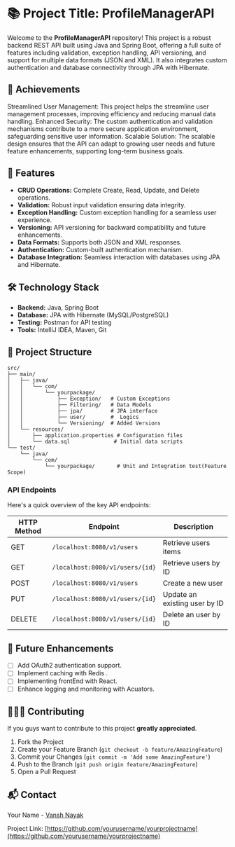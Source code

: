 # 📚 Project Title: ProfileManagerAPI

Welcome to the **ProfileManagerAPI** repository! This project is a robust backend REST API built using Java and Spring Boot, offering a full suite of features including validation, exception handling, API versioning, and support for multiple data formats (JSON and XML). It also integrates custom authentication and database connectivity through JPA with Hibernate.


## 🌟 Achievements

Streamlined User Management: This project helps the  streamline user management processes, improving efficiency and reducing manual data handling.
Enhanced Security: The custom authentication and validation mechanisms contribute to a more secure application environment, safeguarding sensitive user information.
Scalable Solution: The scalable design ensures that the API can adapt to growing user needs and future feature enhancements, supporting long-term business goals.



## 🚀 Features

- **CRUD Operations:** Complete Create, Read, Update, and Delete operations.
- **Validation:** Robust input validation ensuring data integrity.
- **Exception Handling:** Custom exception handling for a seamless user experience.
- **Versioning:** API versioning for backward compatibility and future enhancements.
- **Data Formats:** Supports both JSON and XML responses.
- **Authentication:** Custom-built authentication mechanism.
- **Database Integration:** Seamless interaction with databases using JPA and Hibernate.

## 🛠️ Technology Stack

- **Backend:** Java, Spring Boot
- **Database:** JPA with Hibernate (MySQL/PostgreSQL)
- **Testing:** Postman for API testing
- **Tools:** IntelliJ IDEA, Maven, Git

## 📂 Project Structure
```
src/
├── main/
│   ├── java/
│   │   └── com/
│   │       └── yourpackage/
│   │           ├── Exception/   # Custom Exceptions
│   │           ├── Filtering/   # Data Models
│   │           ├── jpa/         # JPA interface
│   │           ├── user/        #  Logics
│   │           └── Versioning/  # Added Versions
│   └── resources/
│       ├── application.properties # Configuration files
│       └── data.sql              # Initial data scripts
└── test/
    └── java/
        └── com/
            └── yourpackage/       # Unit and Integration test(Feature Scope)

```

### API Endpoints

Here's a quick overview of the key API endpoints:

| HTTP Method | Endpoint                      | Description                      |
|-------------|-------------------------------|----------------------------------|
| GET         |`/localhost:8080/v1/users`     | Retrieve users items             |
| GET         |`/localhost:8080/v1/users/{id}`| Retrieve users by ID             |
| POST        |`/localhost:8080/v1/users`     | Create a new user                |
| PUT         |`/localhost:8080/v1/users/{id}`| Update an existing user by ID    |
| DELETE      |`/localhost:8080/v1/users/{id}`| Delete an user by ID             |


## 🌟 Future Enhancements

- [ ] Add OAuth2 authentication support.
- [ ] Implement caching with Redis .
- [ ] Implementing frontEnd with React.
- [ ] Enhance logging and monitoring with Acuators.

## 🧑‍🤝‍🧑 Contributing

If you guys want to contribute to this project  **greatly appreciated**.

1. Fork the Project 
2. Create your Feature Branch (`git checkout -b feature/AmazingFeature`)
3. Commit your Changes (`git commit -m 'Add some AmazingFeature'`)
4. Push to the Branch (`git push origin feature/AmazingFeature`)
5. Open a Pull Request


## 📬 Contact

Your Name - [Vansh Nayak](mailto:vanshnayak2002@gmail.com)

Project Link: [https://github.com/yourusername/yourprojectname](https://github.com/yourusername/yourprojectname)
